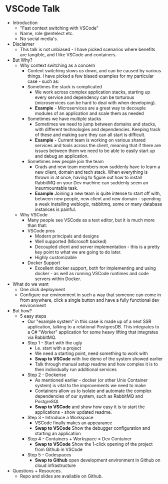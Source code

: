 # VSCode Talk

- Introduction
  - "Fast context switching with VSCode"
  - Name, role @entelect etc.
  - No social media's.
- Disclaimer
  - This talk is not unbiased - I have picked scenarios where benefits are tangible, and I like VSCode and containers.
- But Why?
  - Why context switching as a concern
    - Context switching slows us down, and can be caused by various things. I have picked a few biased examples for my particular case - such as:
    - Sometimes the stack is complicated
      - We work across complex application stacks, starting up every service and dependency can be torturous (microservices can be hard to deal with when developing).
      - **Example** - Microservices are a great way to decouple modules of an application and scale them as needed
    - Sometimes we have multiple stacks
      - Sometimes we need to jump between domains and stacks, with different technologies and dependencies. Keeping track of these and making sure they can all start is difficult.
      - **Example** - Current team is working on various shared services and tools across the client, meaning that if there are issues between them we need to be able to easily start up and debug an application.
    - Sometimes new people join the team
      - Grads and new team members now suddenly have to learn a new client, domain and tech stack. When everything is thrown in at once, having to figure out how to install RabbitMQ on your Dev machine can suddenly seem an insurmountable task.
      - **Example** Joining a new team is quite intense to start off with, between new people, new client and new domain - spending a week installing weblogic, rabbitmq, some or many database instances is painful.
  - Why VSCode
    - Many people see VSCode as a text editor, but it is much more than that:
    - VSCode pros
      - Modern principals and designs
      - Well supported (Microsoft backed)
      - Decoupled client and server implementation - this is a pretty key point to what we are going to do later.
      - Highly customizable
    - Docker Support
      - Excellent docker support, both for implementing and using docker - as well as running VSCode runtimes and code servers within Docker.
- What do we want
  - One click deployment
  - Configure our environment in such a way that someone can come in from anywhere, click a single button and have a fully functional dev environment
- But how?
  - 5 easy steps
    - Our "example system" in this case is made up of a next SSR application, talking to a relational PostgresDB. This integrates to a C# "Worker" application for some heavy lifting that integrates via RabbitMQ.
    - Step 1 - Start with the ugly
      - I.e. start with a project
      - We need a starting point, need something to work with
      - **Swap to VSCode** with live demo of the system showed earlier
      - Talk through manual setup readme and how complex it is to then individually run additional services
    - Step 2 - Dockerise
      - As mentioned earlier - docker (or other Unix Container system) is vital to the improvements we need to make
      - Containers allow us to isolate and automate the complex dependencies of our system, such as RabbitMQ and PostgreSQL
      - **Swap to VSCode** and show how easy it is to start the applications - show updated readme.
    - Step 3 - Introduce a Workspace
      - VSCode finally makes an appearance
      - **Swap to VSCode** Show the debugger configuration and starting an application
    - Step 4 - Containers + Workspace = Dev Container
      - **Swap to VSCode** Show the 1-click opening of the project from Github in VSCode
    - Step 5 - Codespaces
      - **Swap to Github** open development environment in Github on cloud infrastructure
- Questions + Resources.
  - Repo and slides are available on Github.
